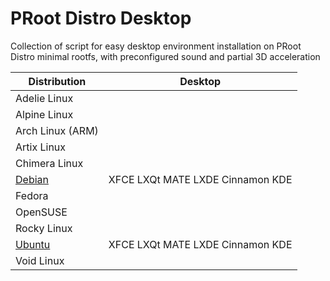 # PRoot Distro Desktop
Collection of script for easy desktop environment installation on PRoot Distro minimal rootfs, with preconfigured sound and partial 3D acceleration 




| Distribution     | Desktop   |
|------------------|------------|
| Adelie Linux     |    |
| Alpine Linux     |    |
| Arch Linux (ARM) |    |
| Artix Linux      |    | 
| Chimera Linux    |    | 
| [Debian](https://github.com/arfshl/proot-distro-desktop/tree/main/debian) | XFCE LXQt MATE LXDE Cinnamon KDE |
| Fedora           |    |
| OpenSUSE         |    |
| Rocky Linux      |    |
| [Ubuntu](https://github.com/arfshl/proot-distro-desktop/tree/main/ubuntu) | XFCE LXQt MATE LXDE Cinnamon KDE  
| Void Linux       |    |

